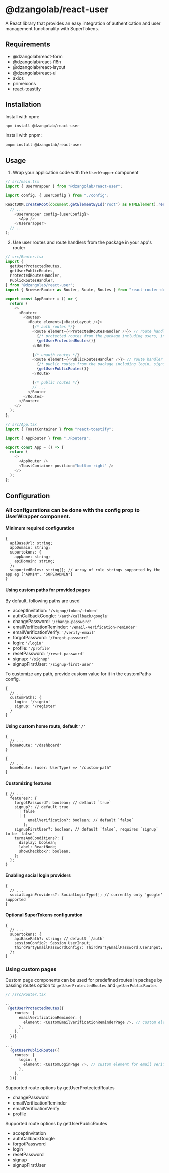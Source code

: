 # @dzangolab/react-user

A React library that provides an easy integration of authentication and user management functionality with SuperTokens.

## Requirements

- @dzangolab/react-form
- @dzangolab/react-i18n
- @dzangolab/react-layout
- @dzangolab/react-ui
- axios
- primeicons
- react-toastify

## Installation

Install with npm:

```bash
npm install @dzangolab/react-user
```

Install with pnpm:

```bash
pnpm install @dzangolab/react-user
```

## Usage

1. Wrap your application code with the `UserWrapper` component

```typescript
// src/main.tsx
import { UserWrapper } from "@dzangolab/react-user";

import config, { userConfig } from "./config";

ReactDOM.createRoot(document.getElementById("root") as HTMLElement).render(
  // ...
    <UserWrapper config={userConfig}>
      <App />
    </UserWrapper>
  // ...
);
```

2. Use user routes and route handlers from the package in your app's router

```typescript
// src/Router.tsx
import {
  getUserProtectedRoutes,
  getUserPublicRoutes,
  ProtectedRoutesHandler,
  PublicRoutesHandler,
} from "@dzangolab/react-user";
import { BrowserRouter as Router, Route, Routes } from "react-router-dom";

export const AppRouter = () => {
  return (
    <>
      <Router>
        <Routes>
          <Route element={<BasicLayout />}>
            {/* auth routes */}
            <Route element={<ProtectedRoutesHandler />}> // route handler to perform redirections if user is not authenticated
              {/* protected routes from the package including users, invitations, email verification, etc */}
              {getUserProtectedRoutes()}
            </Route>

            {/* unauth routes */}
            <Route element={<PublicRoutesHandler />}> // route handler to perform redirections if user is authenticated
              {/* public routes from the package including login, signup, forgot password, etc */}
              {getUserPublicRoutes()}
            </Route>

            {/* public routes */}
            // ...
          </Route>
        </Routes>
      </Router>
    </>
  );
};

// src/App.tsx
import { ToastContainer } from "react-toastify";

import { AppRouter } from "./Routers";

export const App = () => {
  return (
    <>
      <AppRouter />
      <ToastContainer position="bottom-right" />
    </>
  );
};
```

## Configuration

### All configurations can be done with the config prop to UserWrapper component.

#### Minimum required configuration

```
{
  apiBaseUrl: string;
  appDomain: string;
  supertokens: {
    appName: string;
    apiDomain: string;
  };
  supportedRoles: string[]; // array of role strings supported by the app eg ["ADMIN", "SUPERADMIN"]
}
```

#### Using custom paths for provided pages

By default, following paths are used
- acceptInvitation: `'/signup/token/:token'`
- authCallbackGoogle: `'/auth/callback/google'`
- changePassword: `'/change-password'`
- emailVerificationReminder: `'/email-verification-reminder'`
- emailVerificationVerify: `'/verify-email'`
- forgotPassword: `'/forgot-password'`
- login: `'/login'`
- profile: `'/profile'`
- resetPassword: `'/reset-password'`
- signup: `'/signup'`
- signupFirstUser: `'/signup-first-user'`

To customize any path, provide custom value for it in the customPaths config. 
```
{
  // ...
  customPaths: {
    login: '/signin'
    signup: '/register'
  }
}
```

#### Using custom home route, default `'/'`

```
{
  // ...
  homeRoute: "/dashboard"
}
```

```
{
  // ...
  homeRoute: (user: UserType) => "/custom-path"
}
```

#### Customizing features

```
{ // ...
  features?: {
    forgotPassword?: boolean; // default `true`
    signup?: // default true
      | false
      | {
          emailVerification?: boolean; // default `false`
        };
    signupFirstUser?: boolean; // default `false`, requires `signup` to be `false`
    termsAndConditions?: {
      display: boolean;
      label: ReactNode;
      showCheckbox?: boolean;
    };
  };
}
```

#### Enabling social login providers

```
{
  // ...
  socialLoginProviders?: SocialLoginType[]; // currently only 'google' supported
}
```

#### Optional SuperTokens configuration

```
{
  // ...
  supertokens: {
    apiBasePath?: string; // default `/auth`
    sessionConfig?: Session.UserInput;
    thirdPartyEmailPasswordConfig?: ThirdPartyEmailPassword.UserInput;
  };
}
```

### Using custom pages

Custom page components can be used for predefined routes in package by passing routes option to `getUserProtectedRoutes` and `getUerPublicRoutes`

```typescript
// /src/Router.tsx

...
 {getUserProtectedRoutes({
    routes: {
      emailVerificationReminder: {
        element: <CustomEmailVerificationReminderPage />, // custom element for email verification reminder route
      },
    },
  })}

...
  {getUserPublicRoutes({
    routes: {
      login: {
        element: <CustomLoginPage />, // custom element for email verification reminder route
      },
    },
  })}
```

Supported route options by getUserProtectedRoutes
- changePassword
- emailVerificationReminder
- emailVerificationVerify
- profile

Supported route options by getUserPublicRoutes
- acceptInvitation
- authCallbackGoogle
- forgotPassword
- login
- resetPassword
- signup
- signupFirstUser

